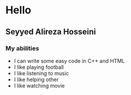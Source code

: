 # Hello
## Seyyed Alireza Hosseini
### My abilities
- I can write some easy code in C++ and HTML
- I like playing football
- I like listening to music
- I like helping other 
- I like watching movie
 
